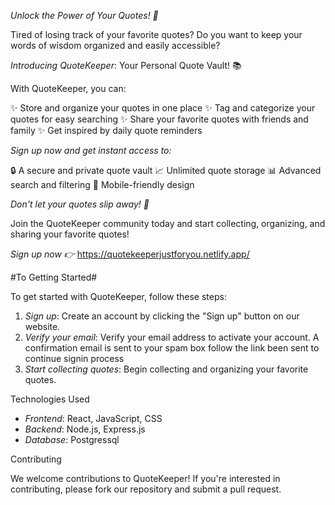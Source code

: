 *Unlock the Power of Your Quotes! 🚀*

Tired of losing track of your favorite quotes? Do you want to keep your words of wisdom organized and easily accessible?

*Introducing QuoteKeeper*: Your Personal Quote Vault! 📚

With QuoteKeeper, you can:

✨ Store and organize your quotes in one place
✨ Tag and categorize your quotes for easy searching
✨ Share your favorite quotes with friends and family
✨ Get inspired by daily quote reminders

*Sign up now and get instant access to:*

🔒 A secure and private quote vault
📈 Unlimited quote storage
📊 Advanced search and filtering
📱 Mobile-friendly design

*Don't let your quotes slip away! 🤯*

Join the QuoteKeeper community today and start collecting, organizing, and sharing your favorite quotes!

*Sign up now 👉* https://quotekeeperjustforyou.netlify.app/

#To Getting Started#

To get started with QuoteKeeper, follow these steps:

1. *Sign up*: Create an account by clicking the "Sign up" button on our website.
2. *Verify your email*: Verify your email address to activate your account. A confirmation email is sent to your spam box follow the link been sent to continue signin process
3. *Start collecting quotes*: Begin collecting and organizing your favorite quotes.

Technologies Used


- *Frontend*: React, JavaScript, CSS
- *Backend*: Node.js, Express.js
- *Database*: Postgressql 

Contributing


We welcome contributions to QuoteKeeper! If you're interested in contributing, please fork our repository and submit a pull request.